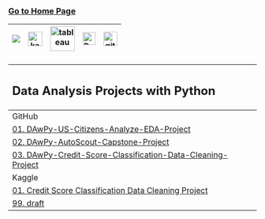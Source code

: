 ### [Go to Home Page](https://github.com/sue-yavuz)

<div align="center">
  
| [![](https://img.shields.io/badge/linkedin-%230077B5.svg?&style=for-the-badge&logo=linkedin&logoColor=white)][Linkedin] | [<img src="https://www.kaggle.com/static/images/site-logo.svg" alt="kaggle" height="28.5"/>][kaggle] | [<img src="https://www.tableau.com/sites/default/files/2021-05/tableau_rgb_500x104.png" alt="tableau" height="50"/>][tableau] | [<picture><source media="(prefers-color-scheme: dark)" srcset="https://theme.zdassets.com/theme_assets/224203/4a55138e21ad44a9c72c8295181c79fe938a2ae6.svg" alt="kaggle" height="26"><img alt="Dark" src="https://cdn-static-1.medium.com/sites/medium.com/about/images/Medium-Logo-Black-RGB-1.svg" alt="kaggle" height="26"></picture>][medium] | [<img src="https://user-images.githubusercontent.com/94930605/160260064-ff3aa908-cbfd-4350-ab28-a26a0b7a1819.png" alt="github_pages" height="28.5"/>][github_pages] |
|:-:|:-:|:-:|:-:|:-:|

<!-- CHANGE-05 .../myname/ myname yerine profil user name yaz -->
[Linkedin]: https://www.linkedin.com/in/sue-yavuz/ "LinkedIn"
[kaggle]: https://www.kaggle.com/sueyavuz "Kaggle Page"
[tableau]: https://public.tableau.com/app/profile/sueyavuz "Tableau Page"
[medium]: https://sue-yavuz.medium.com/ "Medium Page"
[github_pages]: https://sue-yavuz.github.io/ "GitHub Pages"

<h3 align='right'>
  
</h3>

| <h2 alin='center'>Data Analysis Projects with Python</h2> |
|:--|
| GitHub |
| [01. DAwPy-US-Citizens-Analyze-EDA-Project](./01-DAwPy-US-Citizens-Analyze-EDA-Project/DAwPy-US-Citizens-Analyze-EDA-Project.ipynb) | 
| [02. DAwPy-AutoScout-Capstone-Project](./02-DAwPy-AutoScout-Capstone-Project/) |
| [03. DAwPy-Credit-Score-Classification-Data-Cleaning-Project](./03-DAwPy-Credit-Score-Classification-Data-Cleaning-Project/DAwPy-Credit-Score-Classification-Data-Cleaning-Project.ipynb) |
| Kaggle |
| [01. Credit Score Classification Data Cleaning Project](https://www.kaggle.com/code/sueyavuz/credit-score-classification-data-cleaning-project) |
| [99. draft ](./draft ) | [](#) |

</div>
